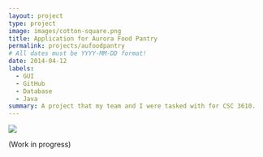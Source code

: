 ```yaml
---
layout: project
type: project
image: images/cotton-square.png
title: Application for Aurora Food Pantry
permalink: projects/aufoodpantry
# All dates must be YYYY-MM-DD format!
date: 2014-04-12
labels:
  - GUI
  - GitHub
  - Database
  - Java
summary: A project that my team and I were tasked with for CSC 3610. 
---
```


<img class="ui image" src="{{ site.baseurl }}/images/cotton-header.png">

(Work in progress)

